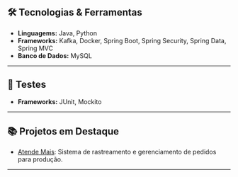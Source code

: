 ## 🛠️ Tecnologias & Ferramentas
- **Linguagems:** Java, Python
- **Frameworks:** Kafka, Docker, Spring Boot, Spring Security, Spring Data, Spring MVC
- **Banco de Dados:** MySQL

---

  ## 🧪 Testes
- **Frameworks:** JUnit, Mockito

---

## 📚 Projetos em Destaque
- [Atende Mais](https://github.com/usuario/atende-): Sistema de rastreamento e gerenciamento de pedidos para produção.

---

